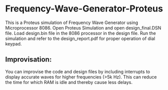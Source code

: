 # Frequency-Wave-Generator-Proteus
This is a Proteus simulation of Frequency Wave Generator using Microprocessor 8086.
Open Proteus Simulation and open design_final.DSN file. Load design.bin file in the 8086 processor in the design file. Run the simulation and refer to the design_report.pdf for proper operation of dial keypad.
## Improvisation:
You can improvise the code and design files by including interrupts to display accurate waves for higher frequencies (>5k Hz). This can reduce the time for which RAM is idle and thereby cause less delays.
